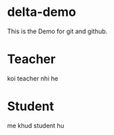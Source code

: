 # delta-demo
This is the Demo for git and github.

# Teacher
koi teacher nhi he

# Student
me khud student hu